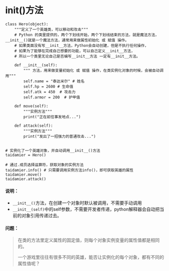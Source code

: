 # __init__()方法

```
class Hero(object):
    """定义了一个英雄类，可以移动和攻击"""
    # Python 的类里提供的，两个下划线开始，两个下划线结束的方法，就是魔法方法，__init__()就是一个魔法方法，通常用来做属性初始化 或 赋值 操作。
    # 如果类面没有写__init__方法，Python会自动创建，但是不执行任何操作，
    # 如果为了能够在完成自己想要的功能，可以自己定义__init__方法，
    # 所以一个类里无论自己是否编写__init__方法 一定有__init__方法。

    def __init__(self):
        """ 方法，用来做变量初始化 或 赋值 操作，在类实例化对象的时候，会被自动调用"""
        self.name = "泰达米尔" # 姓名
        self.hp = 2600 # 生命值
        self.atk = 450  # 攻击力
        self.armor = 200  # 护甲值

    def move(self):
        """实例方法"""
        print("正在前往事发地点...")

    def attack(self):
        """实例方法"""
        print("发出了一招强力的普通攻击...")


# 实例化了一个英雄对象，并自动调用__init__()方法
taidamier = Hero()

# 通过.成员选择运算符，获取对象的实例方法
taidamier.info() # 只需要调用实例方法info()，即可获取英雄的属性
taidamier.move()
taidamier.attack()
```

#### 说明：

- `__init__()`方法，在创建一个对象时默认被调用，不需要手动调用
- `__init__(self)`中的self参数，不需要开发者传递，python解释器会自动把当前的对象引用传递过去。

#### 问题：

> 在类的方法里定义属性的固定值，则每个对象实例变量的属性值都是相同的。
>
> 一个游戏里往往有很多不同的英雄，能否让实例化的每个对象，都有不同的属性值呢？